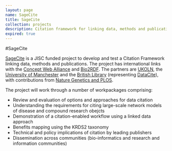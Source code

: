 ```yaml
---
layout: page
name: SageCite
title: SageCite
collection: projects
description: Citation framework for linking data, methods and publications
expired: true
---
```


#SageCite

[SageCite](http://www.mygrid.org.uk/projects/sagecite/) is a JISC funded project to develop and test a Citation Framework linking data, methods and publications.
The project has international links with the [Concept Web Alliance](http://conceptweblog.wordpress.com/) and [Bio2RDF](http://bio2rdf.org/). The partners are [UKOLN](http://www.ukoln.ac.uk/),
the [University of Manchester](http://www.manchester.ac.uk/) and the [British Library](http://www.bl.uk/) (representing [DataCite](http://datacite.org/)),
with contributions from [Nature Genetics and PLOS](http://www.nature.com/ng/index.html).

The project will work through a number of workpackages comprising:

* Review and evaluation of options and approaches for data citation
* Understanding the requirements for citing large-scale network models of disease and compound research obejcts
* Demonstration of a citation-enabled workflow using a linked data approach
* Benefits mapping using the KRDS2 taxonomy
* Technical and policy implications of citation by leading publishers
* Dissemination across communities (bio-informatics and research and information communities)
